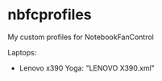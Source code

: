 # nbfcprofiles
My custom profiles for NotebookFanControl

Laptops:
- Lenovo x390 Yoga: "LENOVO X390.xml"
